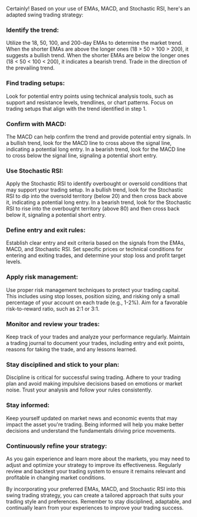Certainly! Based on your use of EMAs, MACD, and Stochastic RSI, here's an adapted swing trading strategy:

### Identify the trend: 
Utilize the 18, 50, 100, and 200-day EMAs to determine the market trend. When the shorter EMAs are above the longer ones (18 > 50 > 100 > 200), it suggests a bullish trend. When the shorter EMAs are below the longer ones (18 < 50 < 100 < 200), it indicates a bearish trend. Trade in the direction of the prevailing trend.

### Find trading setups: 
Look for potential entry points using technical analysis tools, such as support and resistance levels, trendlines, or chart patterns. Focus on trading setups that align with the trend identified in step 1.

### Confirm with MACD: 
The MACD can help confirm the trend and provide potential entry signals. In a bullish trend, look for the MACD line to cross above the signal line, indicating a potential long entry. In a bearish trend, look for the MACD line to cross below the signal line, signaling a potential short entry.

### Use Stochastic RSI: 
Apply the Stochastic RSI to identify overbought or oversold conditions that may support your trading setup. In a bullish trend, look for the Stochastic RSI to dip into the oversold territory (below 20) and then cross back above it, indicating a potential long entry. In a bearish trend, look for the Stochastic RSI to rise into the overbought territory (above 80) and then cross back below it, signaling a potential short entry.

### Define entry and exit rules: 
Establish clear entry and exit criteria based on the signals from the EMAs, MACD, and Stochastic RSI. Set specific prices or technical conditions for entering and exiting trades, and determine your stop loss and profit target levels.

### Apply risk management: 
Use proper risk management techniques to protect your trading capital. This includes using stop losses, position sizing, and risking only a small percentage of your account on each trade (e.g., 1-2%). Aim for a favorable risk-to-reward ratio, such as 2:1 or 3:1.

### Monitor and review your trades: 
Keep track of your trades and analyze your performance regularly. Maintain a trading journal to document your trades, including entry and exit points, reasons for taking the trade, and any lessons learned.

### Stay disciplined and stick to your plan:
Discipline is critical for successful swing trading. Adhere to your trading plan and avoid making impulsive decisions based on emotions or market noise. Trust your analysis and follow your rules consistently.

### Stay informed:
Keep yourself updated on market news and economic events that may impact the asset you're trading. Being informed will help you make better decisions and understand the fundamentals driving price movements.

### Continuously refine your strategy:
As you gain experience and learn more about the markets, you may need to adjust and optimize your strategy to improve its effectiveness. Regularly review and backtest your trading system to ensure it remains relevant and profitable in changing market conditions.

By incorporating your preferred EMAs, MACD, and Stochastic RSI into this swing trading strategy, you can create a tailored approach that suits your trading style and preferences. Remember to stay disciplined, adaptable, and continually learn from your experiences to improve your trading success.
